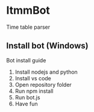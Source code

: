 
# ItmmBot

Time table parser

## Install bot (Windows)

Bot install guide

1. Install nodejs and python
2. Install vs code
3. Open repository folder
4. Run npm install
5. Run bot.js
6. Have fun

